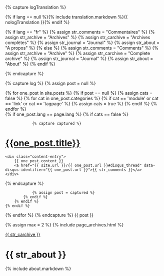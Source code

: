 {% capture logTranslation %}

{% if lang == null %}{% include translation.markdown %}{{ nologTranslation }}{% endif %}

{% if lang == "fr" %}
	{% assign str_comments = "Commentaires" %}
	{% assign str_archive  = "Archives" %}
	{% assign str_carchive = "Archives complètes" %}
	{% assign str_journal  = "Journal" %}
	{% assign str_about	= "A propos" %}
{% else %}
	{% assign str_comments = "Comments" %}
	{% assign str_archive  = "Archive" %}
	{% assign str_carchive = "Complete archive" %}
	{% assign str_journal  = "Journal" %}
	{% assign str_about	= "About" %}
{% endif %}

{% endcapture %}

{% capture log %}
{% assign post = null %}
 
{% for one_post in site.posts %}
	{% if post == null %}
		{% assign cats = false %}
		{% for cat in one_post.categories %}
			{% if cat == 'module' or cat == 'link' or cat == 'tagpage' %}
				{% assign cats = true %}
			{% endif %}
		{% endfor %}		
		{% if one_post.lang == page.lang  %}
			{% if cats == false %}
			
				{% capture captured %}					
<div class="entry">

<h1><a href='{{one_post.url}}'>{{one_post.title}}</a></h1>

	<div class="content-entry">
		{{ one_post.content }}
		<a href="{{ site.url }}/{{ one_post.url }}#disqus_thread" data-disqus-identifier="{{ one_post.url }}">{{ str_comments }}</a>
	</div>
</div>
{% endcapture %}

				{% assign post = captured %}
			{% endif %}
		{% endif %}
	{% endif %}
{% endfor %}
{% endcapture %}
{{ post }}

{% assign max = 2 %}
{% include page_archives.html %}

<a href="/pages/archives_{{page.lang}}">{{ str_carchive }}</a>
 
{{ str_about }}
=============== 
{% include about.markdown %}